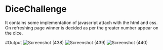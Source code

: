 # DiceChallenge
It contains some implementation of javascript attach with the html and css. On refreshing page winner is decided as per the greater number appear on the dice.

#Output
![Screenshot (438)](https://user-images.githubusercontent.com/116826179/202898090-660972cb-28e7-41df-8819-ea0a072f801a.png)
![Screenshot (439)](https://user-images.githubusercontent.com/116826179/202898091-c057d809-a85c-4ebf-b053-6b491d782832.png)
![Screenshot (440)](https://user-images.githubusercontent.com/116826179/202898094-014ecb75-3d48-4607-b630-b4fcdb3ca6f6.png)
